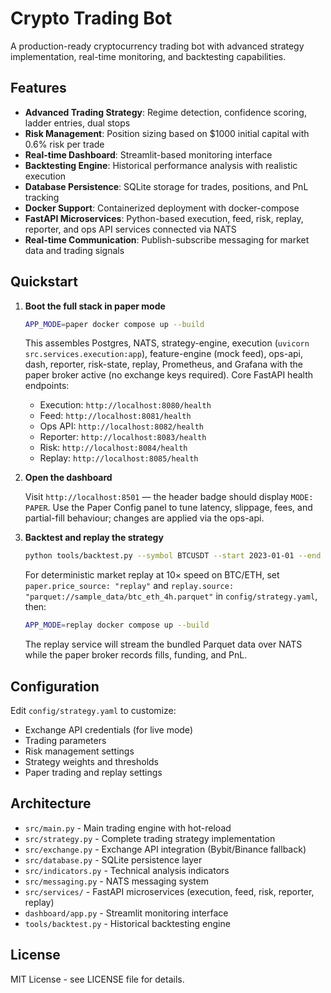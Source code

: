# Crypto Trading Bot

A production-ready cryptocurrency trading bot with advanced strategy implementation, real-time monitoring, and backtesting capabilities.

## Features

- **Advanced Trading Strategy**: Regime detection, confidence scoring, ladder entries, dual stops
- **Risk Management**: Position sizing based on $1000 initial capital with 0.6% risk per trade
- **Real-time Dashboard**: Streamlit-based monitoring interface
- **Backtesting Engine**: Historical performance analysis with realistic execution
- **Database Persistence**: SQLite storage for trades, positions, and PnL tracking
- **Docker Support**: Containerized deployment with docker-compose
- **FastAPI Microservices**: Python-based execution, feed, risk, replay, reporter, and ops API services connected via NATS
- **Real-time Communication**: Publish-subscribe messaging for market data and trading signals

## Quickstart

1. **Boot the full stack in paper mode**

   ```bash
   APP_MODE=paper docker compose up --build
   ```

   This assembles Postgres, NATS, strategy-engine, execution (`uvicorn src.services.execution:app`), feature-engine (mock feed), ops-api, dash, reporter, risk-state, replay, Prometheus, and Grafana with the paper broker active (no exchange keys required).
   Core FastAPI health endpoints:
   - Execution: `http://localhost:8080/health`
   - Feed: `http://localhost:8081/health`
   - Ops API: `http://localhost:8082/health`
   - Reporter: `http://localhost:8083/health`
   - Risk: `http://localhost:8084/health`
   - Replay: `http://localhost:8085/health`

2. **Open the dashboard**

   Visit `http://localhost:8501` — the header badge should display `MODE: PAPER`. Use the Paper Config panel to tune latency, slippage, fees, and partial-fill behaviour; changes are applied via the ops-api.

3. **Backtest and replay the strategy**

   ```bash
   python tools/backtest.py --symbol BTCUSDT --start 2023-01-01 --end 2024-01-01
   ```

   For deterministic market replay at 10× speed on BTC/ETH, set `paper.price_source: "replay"` and `replay.source: "parquet://sample_data/btc_eth_4h.parquet"` in `config/strategy.yaml`, then:

   ```bash
   APP_MODE=replay docker compose up --build
   ```

   The replay service will stream the bundled Parquet data over NATS while the paper broker records fills, funding, and PnL.

## Configuration

Edit `config/strategy.yaml` to customize:
- Exchange API credentials (for live mode)
- Trading parameters
- Risk management settings
- Strategy weights and thresholds
- Paper trading and replay settings

## Architecture

- `src/main.py` - Main trading engine with hot-reload
- `src/strategy.py` - Complete trading strategy implementation
- `src/exchange.py` - Exchange API integration (Bybit/Binance fallback)
- `src/database.py` - SQLite persistence layer
- `src/indicators.py` - Technical analysis indicators
- `src/messaging.py` - NATS messaging system
- `src/services/` - FastAPI microservices (execution, feed, risk, reporter, replay)
- `dashboard/app.py` - Streamlit monitoring interface
- `tools/backtest.py` - Historical backtesting engine

## License

MIT License - see LICENSE file for details.
